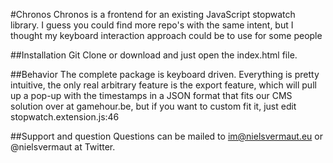 #Chronos
Chronos is a frontend for an existing JavaScript stopwatch library. I guess you could find more repo's with the same intent, but I thought my keyboard interaction approach 
could be to use for some people

##Installation
Git Clone or download and just open the index.html file.

##Behavior
The complete package is keyboard driven. Everything is pretty intuitive, the only real arbitrary feature is the export feature, which will pull up a pop-up with the timestamps in a JSON format that fits
our CMS solution over at gamehour.be, but if you want to custom fit it, just edit stopwatch.extension.js:46

##Support and question
Questions can be mailed to im@nielsvermaut.eu or @nielsvermaut at Twitter.

